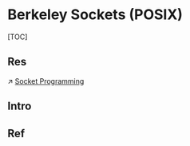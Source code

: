 # Berkeley Sockets (POSIX)

[TOC]



## Res
↗ [Socket Programming](../../../../../../../🏎️%20Computer%20Networking/📌%20Computer%20Networking%20Basics/Socket%20Programming/Socket%20Programming.md)



## Intro


## Ref


